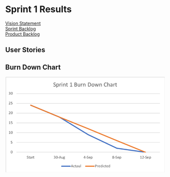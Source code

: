 # Sprint 1 Results
[Vision Statement](../README.md#escala)  
[Sprint Backlog](https://github.com/tgsachse/escala/issues?utf8=%E2%9C%93&q=is%3Aissue+label%3A%22sprint+1+backlog%22+)  
[Product Backlog](https://github.com/tgsachse/escala/issues?utf8=%E2%9C%93&q=is%3Aissue+label%3A%22product+backlog%22+)  

User Stories  
------------  


Burn Down Chart  
---------------  
![Image cannot be displayed.](./BURN_DOWN.png)
